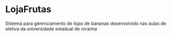 # LojaFrutas
Sistema para gerenciamento de lojas de bananas
desenvolvido nas aulas de eletiva da universidade estadual de roraima
